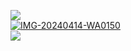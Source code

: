 <a><img src='https://i.imgur.com/LyHic3i.gif'/></a>                       
  <a href="https://ibb.co/TqPrGzv"><img src="https://i.ibb.co/zHPNgKn/IMG-20240414-WA0150.jpg" alt="IMG-20240414-WA0150" border="0" /></a>     
<a><img src='https://i.imgur.com/LyHic3i.gif'/></a>
